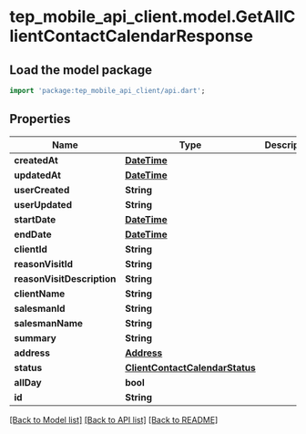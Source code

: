 # tep_mobile_api_client.model.GetAllClientContactCalendarResponse

## Load the model package
```dart
import 'package:tep_mobile_api_client/api.dart';
```

## Properties
Name | Type | Description | Notes
------------ | ------------- | ------------- | -------------
**createdAt** | [**DateTime**](DateTime.md) |  | [optional] 
**updatedAt** | [**DateTime**](DateTime.md) |  | [optional] 
**userCreated** | **String** |  | [optional] 
**userUpdated** | **String** |  | [optional] 
**startDate** | [**DateTime**](DateTime.md) |  | [optional] 
**endDate** | [**DateTime**](DateTime.md) |  | [optional] 
**clientId** | **String** |  | [optional] 
**reasonVisitId** | **String** |  | [optional] 
**reasonVisitDescription** | **String** |  | [optional] 
**clientName** | **String** |  | [optional] 
**salesmanId** | **String** |  | [optional] 
**salesmanName** | **String** |  | [optional] 
**summary** | **String** |  | [optional] 
**address** | [**Address**](Address.md) |  | [optional] 
**status** | [**ClientContactCalendarStatus**](ClientContactCalendarStatus.md) |  | [optional] 
**allDay** | **bool** |  | [optional] 
**id** | **String** |  | [optional] 

[[Back to Model list]](../README.md#documentation-for-models) [[Back to API list]](../README.md#documentation-for-api-endpoints) [[Back to README]](../README.md)


